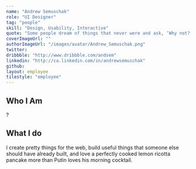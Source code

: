 ```yaml
---
name: "Andrew Semuschak"
role: "UI Designer"
tag: "people"
skill: "Design, Usability, Interactive"
quote: "Some people dream of things that never were and ask, ‘Why not?’ Some people have to go to work and don’t have time for all that shit. – George Carlin"
coverImageUrl: ""
authorImageUrl: "/images/avatar/Andrew_Semuschak.png"
twitter:
dribbble: "http://www.dribbble.com/andsem"
linkedin: "http://ca.linkedin.com/in/andrewsemuschak"
github:
layout: employee
tilestyle: "employee"
---
```


## Who I Am

?

## What I do

I create pretty things for the web, build useful things that someone else should have already built, and love a perfectly cooked lemon ricotta pancake more than Putin loves his morning cocktail.
